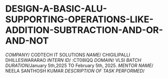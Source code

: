# DESIGN-A-BASIC-ALU-SUPPORTING-OPERATIONS-LIKE-ADDITION-SUBTRACTION-AND-OR-AND-NOT
*COMPANY*/ CODTECH IT SOLUTIONS
*NAME*/ CHIGILIPALLI DHILLESWARARAO
*INTERN ID*/ :CT08IQQ
*DOMAIN*/ VLSI 
*BATCH DURATION*/January 5th,2025 TO  February 5th, 2025. 
*MENTOR NAME*/ NEELA SANTHOSH KUMAR
*DESCRIPTION OF TASK PERFORMED*/ 
